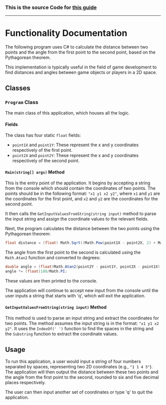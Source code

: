 ### This is the source Code for [this guide](https://dev.to/nawodyaishan/begin-your-c-game-development-journey-using-this-challenge-1d59)
---
# Functionality Documentation

The following program uses C# to calculate the distance between two points and the angle from the first point to the second point, based on the Pythagorean theorem.

This implementation is typically useful in the field of game development to find distances and angles between game objects or players in a 2D space.

## Classes

### `Program` Class

The main class of this application, which houses all the logic.

#### Fields

The class has four static `float` fields:

- `point1X` and `point1Y`: These represent the x and y coordinates respectively of the first point.
- `point2X` and `point2Y`: These represent the x and y coordinates respectively of the second point.

#### `Main(string[] args)` Method

This is the entry point of the application. It begins by accepting a string from the console which should contain the coordinates of two points. The points should be in the following format: `"x1 y1 x2 y2"`, where `x1` and `y1` are the coordinates for the first point, and `x2` and `y2` are the coordinates for the second point.

It then calls the `GetInputValuesFromString(string input)` method to parse the input string and assign the coordinate values to the relevant fields.

Next, the program calculates the distance between the two points using the Pythagorean theorem: 

```csharp
float distance = (float) Math.Sqrt((Math.Pow(point1X - point2X, 2) + Math.Pow(point1Y - point2Y, 2)));
```

The angle from the first point to the second is calculated using the `Math.Atan2` function and converted to degrees:

```csharp
double angle = (float)Math.Atan2(point2Y - point1Y, point2X - point1X);
angle *= (float)180/Math.PI;
```

These values are then printed to the console.

The application will continue to accept new input from the console until the user inputs a string that starts with 'q', which will exit the application.

#### `GetInputValuesFromString(string input)` Method

This method is used to parse an input string and extract the coordinates for two points. The method assumes the input string is in the format: `"x1 y1 x2 y2"`. It uses the `IndexOf(' ')` function to find the spaces in the string and the `Substring` function to extract the coordinate values.

## Usage

To run this application, a user would input a string of four numbers separated by spaces, representing two 2D coordinates (e.g., `"1 1 4 5"`). The application will then output the distance between these two points and the angle from the first point to the second, rounded to six and five decimal places respectively.

The user can then input another set of coordinates or type 'q' to quit the application.
